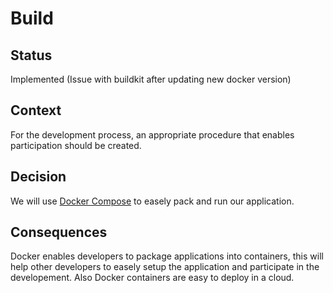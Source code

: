 # Build

## Status

Implemented (Issue with buildkit after updating new docker version)

## Context

For the development process, an appropriate procedure that enables participation should be created.

## Decision

We will use [Docker Compose](https://docs.docker.com/compose/) to easely pack and run our application.

## Consequences

Docker enables developers to package applications into containers, this will help other developers to easely setup the application and participate in the developement. Also Docker containers are easy to deploy in a cloud.
